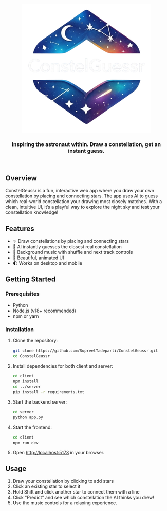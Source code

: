 <div align="center">
   <img src="client/src/assets/logo.png" alt="Logo" width="400"/>
   <h3>Inspiring the astronaut within. Draw a constellation, get an instant guess.</h3>
</div>
<br>

## Overview

ConstelGeussr is a fun, interactive web app where you draw your own constellation by placing and connecting stars. The app uses AI to guess which real-world constellation your drawing most closely matches. With a clean, intuitive UI, it’s a playful way to explore the night sky and test your constellation knowledge!

## Features

- ✨ Draw constellations by placing and connecting stars
- 🤖 AI instantly guesses the closest real constellation
- 🎵 Background music with shuffle and next track controls
- 🌌 Beautiful, animated UI
- 🌓 Works on desktop and mobile

## Getting Started

### Prerequisites

- Python
- Node.js (v18+ recommended)
- npm or yarn

### Installation

1. Clone the repository:

   ```sh
   git clone https://github.com/SupreetTadeparti/ConstelGeussr.git
   cd ConstelGeussr
   ```

2. Install dependencies for both client and server:

   ```sh
   cd client
   npm install
   cd ../server
   pip install -r requirements.txt
   ```

3. Start the backend server:

   ```sh
   cd server
   python app.py
   ```

4. Start the frontend:

   ```sh
   cd client
   npm run dev
   ```

5. Open [http://localhost:5173](http://localhost:5173) in your browser.

## Usage

1. Draw your constellation by clicking to add stars
2. Click an existing star to select it  
3. Hold Shift and click another star to connect them with a line
4. Click "Predict" and see which constellation the AI thinks you drew!
5. Use the music controls for a relaxing experience.
